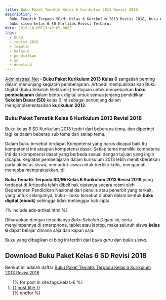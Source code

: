 ```yaml
---
title: Buku Paket Tematik Kelas 6 Kurikulum 2013 Revisi 2018
description: >-
  Buku Tematik Terpadu SD/Mi Kelas 6 Kurikulum 2013 Revisi 2018, buku guru dan
  buku siswa kelas 6 SD Kurtilas Revisi Terbaru.
date: 2019-10-08T13:49:09.000Z
tags:
  - buku
  - revisi-2018
  - tematik
  - kelas-6
  - pendidikan
  - sd
  - download
---
```


[Administrasi.Net](/ "Administrasi.Net") - **Buku Paket Kurikulum 2013 Kelas 6** sangatlah penting dalam menunjang kegiatan pembelajaran. Artipedi mempublikasikan Buku Digital (Buku Sekolah Elektronik) bertujuan untuk menyebarkan **buku pembelajaran** dalam bentuk digital untuk semua jenjang pendidikan **Sekolah Dasar (SD)** kelas 6 ini sebagai penunjang dalam mengimplementasikan **kurikulum 2013**.

### Buku Paket Tematik Kelas 6 Kurikulum 2013 Revisi 2018
Buku kelas 6 SD Kurikulum 2013 terdiri dari beberapa tema, dan diperinci lagi ke dalam beberap sub tema dari setiap tema.

Dalam buku tersebut terdapat Kompetensi yang harus dicapai baik itu kompetensi inti ataupun kompetensi dasar. Setiap tema memiliki kompetensi inti dan kompetensi dasar yang berbeda sesuai dengan tujuan yang ingin dicapai. Kegiatan pembelajaran dalam kurikulum 2013 lebih menitikberatkan pada aktivitas siswa, menuntut siswa untuk berfikir kritis, mengamati, mencoba mempraktekkan, dll.

**Buku Tematik Terpadu SD/Mi Kelas 6 Kurikulum 2013 Revisi 2018** yang terdapat di Artipedia telah dibeli hak ciptanya secara resmi oleh Departemen Pendidikan Nasional dari penulis atau penerbit yang terkait, yang untuk selanjutnya, buku - buku tersebut diubah dalam bentuk **buku digital (ebook)** sehingga tidak melanggar hak cipta.

{% include ads-artikel.html %}

Diharapkan dengan tersedianya *Buku Sekolah Digital* ini, serta menyimpannya di smartphone, tablet atau laptop, maka seluruh siswa **kelas 6** dapat belajar dimana saja dan kapan saja.

Buku yang dibagikan di blog ini terdiri dari *buku guru* dan *buku siswa*.

## Download Buku Paket Kelas 6 SD Revisi 2018
Berikut ini adalah daftar [Buku Paket Tematik Terpadu Kelas 6 Kurikulum 2013 Revisi 2018](/bsd/buku-tematik-sd-mi-kelas-6 "Buku Tematik Kelas 6 SD Terpadu Kurikulum 2013 Revisi 2018")

<ol class="arti">{% for post in site.tags.kelas-6 %}
<li class="{% if page.title == post.title %}current{% endif %}">
<a href="{{ post.url }}" title="{{ post.title }}">{{ post.title }}</a>
</li>
{% endfor %}
</ol>

